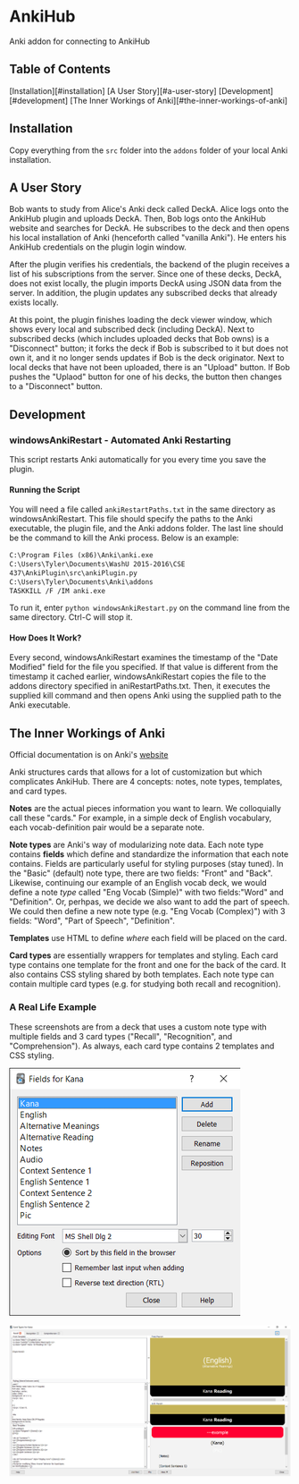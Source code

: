 AnkiHub
=======

Anki addon for connecting to AnkiHub

Table of Contents
-----------------

[Installation][#installation]
[A User Story][#a-user-story]
[Development][#development]
[The Inner Workings of Anki][#the-inner-workings-of-anki]

Installation
------------

Copy everything from the `src` folder into the `addons` folder of your local
Anki installation.

A User Story
------------

Bob wants to study from Alice's Anki deck called DeckA. Alice logs onto the AnkiHub plugin
and uploads DeckA. Then, Bob logs onto the AnkiHub website and searches for DeckA. He
subscribes to the deck and then opens his local installation of Anki (henceforth called
"vanilla Anki"). He enters his AnkiHub credentials on the plugin login window.

After the plugin verifies his credentials, the backend of the plugin receives a list of his
subscriptions from the server. Since one of these decks, DeckA, does not exist locally,
the plugin imports DeckA using JSON data from the server. In addition, the plugin updates
any subscribed decks that already exists locally.

At this point, the plugin finishes loading the deck viewer window, which shows every local
and subscribed deck (including DeckA). Next to subscribed decks (which includes uploaded
decks that Bob owns) is a "Disconnect" button; it forks the deck if Bob is subscribed to it
but does not own it, and it no longer sends updates if Bob is the deck originator.
Next to local decks that have not been uploaded, there is an "Upload" button. If Bob pushes
the "Uplaod" button for one of his decks, the button then changes to a "Disconnect" button.

Development
-----------
### windowsAnkiRestart - Automated Anki Restarting
This script restarts Anki automatically for you every time you save the plugin.

#### Running the Script
You will need a file called `ankiRestartPaths.txt` in the same directory as
windowsAnkiRestart. This file should specify the paths to the Anki executable,
the plugin file, and the Anki addons folder. The last line should be the
command to kill the Anki process. Below is an example:

```
C:\Program Files (x86)\Anki\anki.exe
C:\Users\Tyler\Documents\WashU 2015-2016\CSE 437\AnkiPlugin\src\ankiPlugin.py
C:\Users\Tyler\Documents\Anki\addons
TASKKILL /F /IM anki.exe
```

To run it, enter `python windowsAnkiRestart.py` on the command line from the same directory.
Ctrl-C will stop it.

#### How Does It Work?
Every second, windowsAnkiRestart examines the timestamp of the "Date Modified" field for
the file you specified. If that value is different from the timestamp it cached earlier,
windowsAnkiRestart copies the file to the addons directory specified in aniRestartPaths.txt.
Then, it executes the supplied kill command and then opens Anki using the supplied path
to the Anki executable.

The Inner Workings of Anki
--------------------------

Official documentation is on Anki's [website][Anki Docs]

Anki structures cards that allows for a lot of customization but which complicates AnkiHub.
There are 4 concepts: notes, note types, templates, and card types.

**Notes** are the actual pieces information you want to learn. We colloquially call these "cards."
For example, in a simple deck of English vocabulary, each vocab-definition pair would be a
separate note.

**Note types** are Anki's way of modularizing note data. Each note type contains **fields**
which define and standardize the information that each note contains. Fields are particularly
useful for styling purposes (stay tuned). In the "Basic" (default) note type, there are two
fields: "Front" and "Back". Likewise, continuing our example of an English vocab deck, we would
define a note _type_ called "Eng Vocab (Simple)" with two fields:"Word" and "Definition". Or,
perhpas, we decide we also want to add the part of speech. We could then define a new note type
(e.g. "Eng Vocab (Complex)") with 3 fields: "Word", "Part of Speech", "Definition".

**Templates** use HTML to define _where_ each field will be placed on the card.

**Card types** are essentially wrappers for templates and styling. Each card type contains
one template for the front and one for the back of the card. It also contains CSS styling
shared by both templates. Each note type can contain multiple card types (e.g. for
studying both recall and recognition).

### A Real Life Example

These screenshots are from a deck that uses a custom note type with multiple fields and 3 card
types ("Recall", "Recognition", and "Comprehension"). As always, each card type contains 2
templates and CSS styling.

![Fields of custom note type](/img/fields_example.png?raw=true)

![Card types for custom note type](/img/card_types_example.png?raw=true)

[Anki Docs]: http://ankisrs.net/docs/manual.html